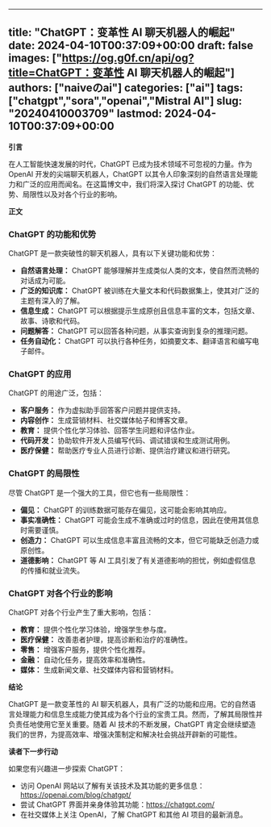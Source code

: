 
---
title: "ChatGPT：变革性 AI 聊天机器人的崛起"
date: 2024-04-10T00:37:09+00:00
draft: false
images: ["https://og.g0f.cn/api/og?title=ChatGPT：变革性 AI 聊天机器人的崛起"]
authors: ["naiveのai"]
categories: ["ai"]
tags: ["chatgpt","sora","openai","Mistral AI"]
slug: "20240410003709"
lastmod: 2024-04-10T00:37:09+00:00
---
**引言**

在人工智能快速发展的时代，ChatGPT 已成为技术领域不可忽视的力量。作为 OpenAI 开发的尖端聊天机器人，ChatGPT 以其令人印象深刻的自然语言处理能力和广泛的应用而闻名。在这篇博文中，我们将深入探讨 ChatGPT 的功能、优势、局限性以及对各个行业的影响。

**正文**

### ChatGPT 的功能和优势

ChatGPT 是一款突破性的聊天机器人，具有以下关键功能和优势：

- **自然语言处理：** ChatGPT 能够理解并生成类似人类的文本，使自然而流畅的对话成为可能。
- **广泛的知识库：** ChatGPT 被训练在大量文本和代码数据集上，使其对广泛的主题有深入的了解。
- **信息生成：** ChatGPT 可以根据提示生成原创且信息丰富的文本，包括文章、故事、诗歌和代码。
- **问题解答：** ChatGPT 可以回答各种问题，从事实查询到复杂的推理问题。
- **任务自动化：** ChatGPT 可以执行各种任务，如摘要文本、翻译语言和编写电子邮件。

### ChatGPT 的应用

ChatGPT 的用途广泛，包括：

- **客户服务：** 作为虚拟助手回答客户问题并提供支持。
- **内容创作：** 生成营销材料、社交媒体帖子和博客文章。
- **教育：** 提供个性化学习体验、回答学生问题和评估作业。
- **代码开发：** 协助软件开发人员编写代码、调试错误和生成测试用例。
- **医疗保健：** 帮助医疗专业人员进行诊断、提供治疗建议和进行研究。

### ChatGPT 的局限性

尽管 ChatGPT 是一个强大的工具，但它也有一些局限性：

- **偏见：** ChatGPT 的训练数据可能存在偏见，这可能会影响其响应。
- **事实准确性：** ChatGPT 可能会生成不准确或过时的信息，因此在使用其信息时需要谨慎。
- **创造力：** ChatGPT 可以生成信息丰富且流畅的文本，但它可能缺乏创造力或原创性。
- **道德影响：** ChatGPT 等 AI 工具引发了有关道德影响的担忧，例如虚假信息的传播和就业流失。

### ChatGPT 对各个行业的影响

ChatGPT 对各个行业产生了重大影响，包括：

- **教育：** 提供个性化学习体验，增强学生参与度。
- **医疗保健：** 改善患者护理，提高诊断和治疗的准确性。
- **零售：** 增强客户服务，提供个性化推荐。
- **金融：** 自动化任务，提高效率和准确性。
- **媒体：** 生成新闻文章、社交媒体内容和营销材料。

**结论**

ChatGPT 是一款变革性的 AI 聊天机器人，具有广泛的功能和应用。它的自然语言处理能力和信息生成能力使其成为各个行业的宝贵工具。然而，了解其局限性并负责任地使用它至关重要。随着 AI 技术的不断发展，ChatGPT 肯定会继续塑造我们的世界，为提高效率、增强决策制定和解决社会挑战开辟新的可能性。

**读者下一步行动**

如果您有兴趣进一步探索 ChatGPT：

- 访问 OpenAI 网站以了解有关该技术及其功能的更多信息：https://openai.com/blog/chatgpt/
- 尝试 ChatGPT 界面并亲身体验其功能：https://chatgpt.com/
- 在社交媒体上关注 OpenAI，了解 ChatGPT 和其他 AI 项目的最新消息。